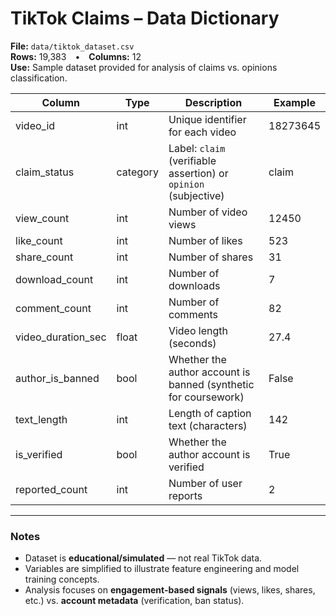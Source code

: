 # TikTok Claims – Data Dictionary  

**File:** `data/tiktok_dataset.csv`  
**Rows:** 19,383 • **Columns:** 12  
**Use:** Sample dataset provided for analysis of claims vs. opinions classification.  

| Column             | Type     | Description                                                        | Example    |
|--------------------|----------|--------------------------------------------------------------------|------------|
| video_id           | int      | Unique identifier for each video                                   | 18273645   |
| claim_status       | category | Label: `claim` (verifiable assertion) or `opinion` (subjective)    | claim      |
| view_count         | int      | Number of video views                                              | 12450      |
| like_count         | int      | Number of likes                                                    | 523        |
| share_count        | int      | Number of shares                                                   | 31         |
| download_count     | int      | Number of downloads                                                | 7          |
| comment_count      | int      | Number of comments                                                 | 82         |
| video_duration_sec | float    | Video length (seconds)                                             | 27.4       |
| author_is_banned   | bool     | Whether the author account is banned (synthetic for coursework)    | False      |
| text_length        | int      | Length of caption text (characters)                               | 142        |
| is_verified        | bool     | Whether the author account is verified                            | True       |
| reported_count     | int      | Number of user reports                                             | 2          |

---

### Notes  
- Dataset is **educational/simulated** — not real TikTok data.  
- Variables are simplified to illustrate feature engineering and model training concepts.  
- Analysis focuses on **engagement-based signals** (views, likes, shares, etc.) vs. **account metadata** (verification, ban status).  

